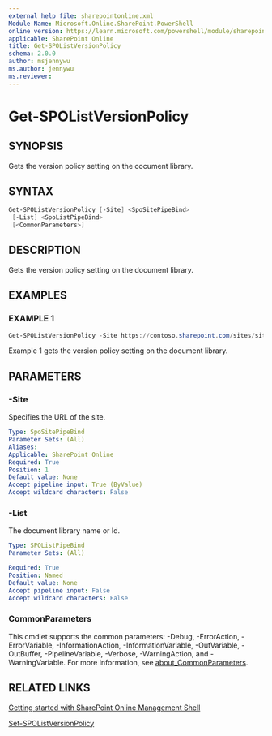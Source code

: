 ```yaml
---
external help file: sharepointonline.xml
Module Name: Microsoft.Online.SharePoint.PowerShell
online version: https://learn.microsoft.com/powershell/module/sharepoint-online/get-spolistversionpolicy
applicable: SharePoint Online
title: Get-SPOListVersionPolicy
schema: 2.0.0
author: msjennywu
ms.author: jennywu
ms.reviewer:
---
```


# Get-SPOListVersionPolicy

## SYNOPSIS

Gets the version policy setting on the cocument library.

## SYNTAX

```powershell
Get-SPOListVersionPolicy [-Site] <SpoSitePipeBind>
 [-List] <SpoListPipeBind>
 [<CommonParameters>]
```

## DESCRIPTION

Gets the version policy setting on the document library.

## EXAMPLES

### EXAMPLE 1

```powershell
Get-SPOListVersionPolicy -Site https://contoso.sharepoint.com/sites/site1 -List "Documents"
```

Example 1 gets the version policy setting on the document library.

## PARAMETERS

### -Site

Specifies the URL of the site.

```yaml
Type: SpoSitePipeBind
Parameter Sets: (All)
Aliases:
Applicable: SharePoint Online
Required: True
Position: 1
Default value: None
Accept pipeline input: True (ByValue)
Accept wildcard characters: False
```

### -List

The document library name or Id.

```yaml
Type: SPOListPipeBind
Parameter Sets: (All)

Required: True
Position: Named
Default value: None
Accept pipeline input: False
Accept wildcard characters: False
```

### CommonParameters

This cmdlet supports the common parameters: -Debug, -ErrorAction, -ErrorVariable, -InformationAction, -InformationVariable, -OutVariable, -OutBuffer, -PipelineVariable, -Verbose, -WarningAction, and -WarningVariable. For more information, see [about_CommonParameters](https://go.microsoft.com/fwlink/?LinkID=113216).

## RELATED LINKS

[Getting started with SharePoint Online Management Shell](https://learn.microsoft.com/powershell/sharepoint/sharepoint-online/connect-sharepoint-online?view=sharepoint-ps)

[Set-SPOListVersionPolicy](Set-SPOListVersionPolicy.md)